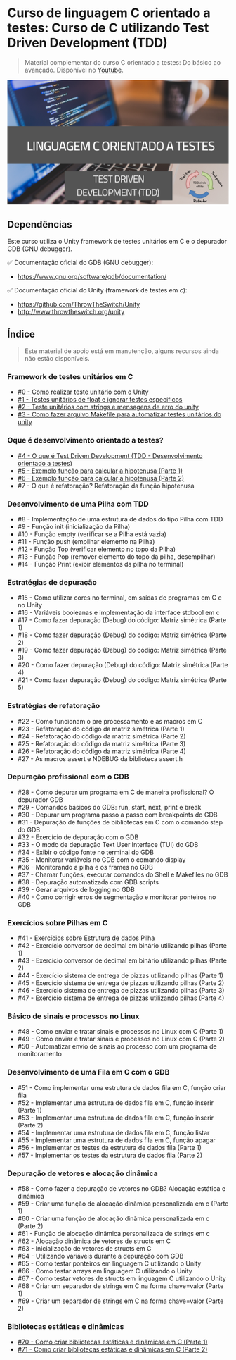 # Curso de linguagem C orientado a testes: Curso de C utilizando Test Driven Development (TDD)

> Material complementar do curso C orientado a testes: Do básico ao avançado. Disponível no [Youtube](https://www.youtube.com/watch?v=WDf6UWpKR60&list=PLLCFxfe9wkl-7q7q7s9e6qYo43oLB60I3&index=1&t=29s).

<img src="https://github.com/Geofisicando/C-orientado-a-testes/blob/main/C_orientado_a_testes.png" width=800>

## Dependências

Este curso utiliza o Unity framework de testes unitários em C e o depurador GDB (GNU debugger).

✅ Documentação oficial do GDB (GNU debugger): 
- https://www.gnu.org/software/gdb/documentation/

✅ Documentação oficial do Unity (framework de testes em c):  
- https://github.com/ThrowTheSwitch/Unity
- http://www.throwtheswitch.org/unity

## Índice
> Este material de apoio está em manutenção, alguns recursos ainda não estão disponíveis.

### Framework de testes unitários em C
  - [#0 - Como realizar teste unitário com o Unity](https://github.com/Geofisicando/C-orientado-a-testes/blob/main/exemplos/intro/README.md#aula-0---como-realizar-teste-unit%C3%A1rio-com-o-unity)
  - [#1 - Testes unitários de float e ignorar testes específicos](https://github.com/Geofisicando/C-orientado-a-testes/tree/main/exemplos/float_ignore#aula-1---testes-unit%C3%A1rios-de-float-e-ignorar-testes-espec%C3%ADficos)
  - [#2 - Teste unitários com strings e mensagens de erro do unity](https://github.com/Geofisicando/C-orientado-a-testes/tree/main/exemplos/strings_mensagem#aula-2---teste-unit%C3%A1rios-com-strings-e-mensagens-de-erro-do-unity)
  - [#3 - Como fazer arquivo Makefile para automatizar testes unitários do unity](https://github.com/Geofisicando/C-orientado-a-testes/tree/main/exemplos/Makefile_automatizar_testes#aula-3---como-fazer-arquivo-makefile-para-automatizar-testes-unit%C3%A1rios-do-unity)

### Oque é desenvolvimento orientado a testes?

   - [#4 - O que é Test Driven Development (TDD - Desenvolvimento orientado a testes)](https://github.com/Geofisicando/C-orientado-a-testes/tree/main/slides#aula-4---o-que-%C3%A9-test-driven-development-tdd---desenvolvimento-orientado-a-testes)
   - [#5 - Exemplo função para calcular a hipotenusa (Parte 1)](https://github.com/Geofisicando/C-orientado-a-testes/tree/main/exemplos/hipotenusa#aula-5---exemplo-fun%C3%A7%C3%A3o-para-calcular-a-hipotenusa-parte-1)
   - [#6 - Exemplo função para calcular a hipotenusa (Parte 2)](https://github.com/Geofisicando/C-orientado-a-testes/tree/main/exemplos/hipotenusa#aula-6---exemplo-fun%C3%A7%C3%A3o-para-calcular-a-hipotenusa-parte-2)
   - #7 - O que é refatoração? Refatoração da função hipotenusa

### Desenvolvimento de uma Pilha com TDD

   - #8 - Implementação de uma estrutura de dados do tipo Pilha com TDD
   - #9 - Função init (inicialização da Pilha)
   - #10 - Função empty (verificar se a Pilha está vazia)
   - #11 - Função push (empilhar elemento na Pilha)
   - #12 - Função Top (verificar elemento no topo da Pilha)
   - #13 - Função Pop (remover elemento do topo da pilha, desempilhar)
   - #14 - Função Print (exibir elementos da pilha no terminal)

### Estratégias de depuração

   - #15 - Como utilizar cores no terminal, em saídas de programas em C e no Unity
   - #16 - Variáveis booleanas e implementação da interface stdbool em c
   - #17 - Como fazer depuração (Debug) do código: Matriz simétrica (Parte 1)
   - #18 - Como fazer depuração (Debug) do código: Matriz simétrica (Parte 2)
   - #19 - Como fazer depuração (Debug) do código: Matriz simétrica (Parte 3)
   - #20 - Como fazer depuração (Debug) do código: Matriz simétrica (Parte 4)
   - #21 - Como fazer depuração (Debug) do código: Matriz simétrica (Parte 5)

### Estratégias de refatoração

   - #22 - Como funcionam o pré processamento e as macros em C
   - #23 - Refatoração do código da matriz simétrica (Parte 1)
   - #24 - Refatoração do código da matriz simétrica (Parte 2)
   - #25 - Refatoração do código da matriz simétrica (Parte 3)
   - #26 - Refatoração do código da matriz simétrica (Parte 4)
   - #27 - As macros assert e NDEBUG da biblioteca assert.h

### Depuração profissional com o GDB

   - #28 - Como depurar um programa em C de maneira profissional? O depurador GDB
   - #29 - Comandos básicos do GDB: run, start, next, print e break
   - #30 - Depurar um programa passo a passo com breakpoints do GDB
   - #31 - Depuração de funções de bibliotecas em C com o comando step do GDB
   - #32 - Exercício de depuração com o GDB
   - #33 - O modo de depuração Text User Interface (TUI) do GDB
   - #34 - Exibir o código fonte no terminal do GDB
   - #35 - Monitorar variáveis no GDB com o comando display
   - #36 - Monitorando a pilha e os frames no GDB
   - #37 - Chamar funções, executar comandos do Shell e Makefiles no GDB
   - #38 - Depuração automatizada com GDB scripts
   - #39 - Gerar arquivos de logging no GDB
   - #40 - Como corrigir erros de segmentação e monitorar ponteiros no GDB

### Exercícios sobre Pilhas em C

   - #41 - Exercícios sobre Estrutura de dados Pilha
   - #42 - Exercício conversor de decimal em binário utilizando pilhas (Parte 1)
   - #43 - Exercício conversor de decimal em binário utilizando pilhas (Parte 2)
   - #44 - Exercício sistema de entrega de pizzas utilizando pilhas (Parte 1)
   - #45 - Exercício sistema de entrega de pizzas utilizando pilhas (Parte 2)
   - #46 - Exercício sistema de entrega de pizzas utilizando pilhas (Parte 3)
   - #47 - Exercício sistema de entrega de pizzas utilizando pilhas (Parte 4)

### Básico de sinais e processos no Linux

   - #48 - Como enviar e tratar sinais e processos no Linux com C (Parte 1)
   - #49 - Como enviar e tratar sinais e processos no Linux com C (Parte 2)
   - #50 - Automatizar envio de sinais ao processo com um programa de monitoramento

### Desenvolvimento de uma Fila em C com o GDB

   - #51 - Como implementar uma estrutura de dados fila em C, função criar fila
   - #52 - Implementar uma estrutura de dados fila em C, função inserir (Parte 1)
   - #53 - Implementar uma estrutura de dados fila em C, função inserir (Parte 2)
   - #54 - Implementar uma estrutura de dados fila em C, função listar
   - #55 - Implementar uma estrutura de dados fila em C, função apagar
   - #56 - Implementar os testes da estrutura de dados fila (Parte 1)
   - #57 - Implementar os testes da estrutura de dados fila (Parte 2)

### Depuração de vetores e alocação dinâmica

   - #58 - Como fazer a depuração de vetores no GDB? Alocação estática e dinâmica
   - #59 - Criar uma função de alocação dinâmica personalizada em c (Parte 1)
   - #60 - Criar uma função de alocação dinâmica personalizada em c (Parte 2)
   - #61 - Função de alocação dinâmica personalizada de strings em c
   - #62 - Alocação dinâmica de vetores de structs em C
   - #63 - Inicialização de vetores de structs em C
   - #64 - Utilizando variáveis durante a depuração com GDB
   - #65 - Como testar ponteiros em linguagem C utilizando o Unity
   - #66 - Como testar arrays em linguagem C utilizando o Unity
   - #67 - Como testar vetores de structs em linguagem C utilizando o Unity
   - #68 - Criar um separador de strings em C na forma chave=valor (Parte 1)
   - #69 - Criar um separador de strings em C na forma chave=valor (Parte 2)

### Bibliotecas estáticas e dinâmicas

- [#70 - Como criar bibliotecas estáticas e dinâmicas em C (Parte 1)](https://github.com/Geofisicando/C-orientado-a-testes/blob/main/exemplos/bibliotecas_estaticas/README.md#aula-70---como-criar-bibliotecas-est%C3%A1ticas-e-din%C3%A2micas-em-c-parte-1)
- [#71 - Como criar bibliotecas estáticas e dinâmicas em C (Parte 2)](https://github.com/Geofisicando/C-orientado-a-testes/blob/main/exemplos/bibliotecas_dinamicas/README.md#aula-71---como-criar-bibliotecas-est%C3%A1ticas-e-din%C3%A2micas-em-c-parte-2)
